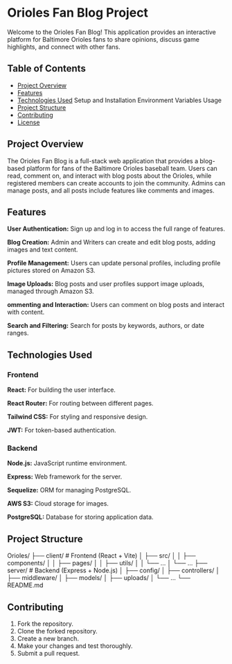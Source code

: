 # Orioles Fan Blog Project
Welcome to the Orioles Fan Blog! This application provides an interactive platform for Baltimore Orioles fans to share opinions, discuss game highlights, and connect with other fans.

## Table of Contents
- [Project Overview](#project-overview)
- [Features](#features)
- [Technologies Used](#technologies-used)
Setup and Installation
Environment Variables
Usage
- [Project Structure](#project-structure)
- [Contributing](#contributing)
- [License](#license)

## Project Overview
The Orioles Fan Blog is a full-stack web application that provides a blog-based platform for fans of the Baltimore Orioles baseball team. Users can read, comment on, and interact with blog posts about the Orioles, while registered members can create accounts to join the community. Admins can manage posts, and all posts include features like comments and images.

##  Features
**User Authentication:** Sign up and log in to access the full range of features.

**Blog Creation:** Admin and Writers can create and edit blog posts, adding images and text content.

**Profile Management:** Users can update personal profiles, including profile pictures stored on Amazon S3.

**Image Uploads:** Blog posts and user profiles support image uploads, managed through Amazon S3.

**ommenting and Interaction:** Users can comment on blog posts and interact with content.

**Search and Filtering:** Search for posts by keywords, authors, or date ranges.

## Technologies Used

### Frontend
**React:** For building the user interface.

**React Router:** For routing between different pages.

**Tailwind CSS:** For styling and responsive design.

**JWT:** For token-based authentication.

### Backend
**Node.js:** JavaScript runtime environment.

**Express:** Web framework for the server.

**Sequelize:** ORM for managing PostgreSQL.

**AWS S3:** Cloud storage for images.

**PostgreSQL:** Database for storing application data.

## Project Structure

Orioles/
├── client/               # Frontend (React + Vite)
│   ├── src/
│   │   ├── components/
│   │   ├── pages/
│   │   ├── utils/
│   │   └── ...
│   └── ...
├── server/               # Backend (Express + Node.js)
│   ├── config/
│   ├── controllers/
│   ├── middleware/
│   ├── models/
│   ├── uploads/
│   └── ...
└── README.md

## Contributing

1. Fork the repository.
2. Clone the forked repository.
3. Create a new branch.
4. Make your changes and test thoroughly.
5. Submit a pull request.
